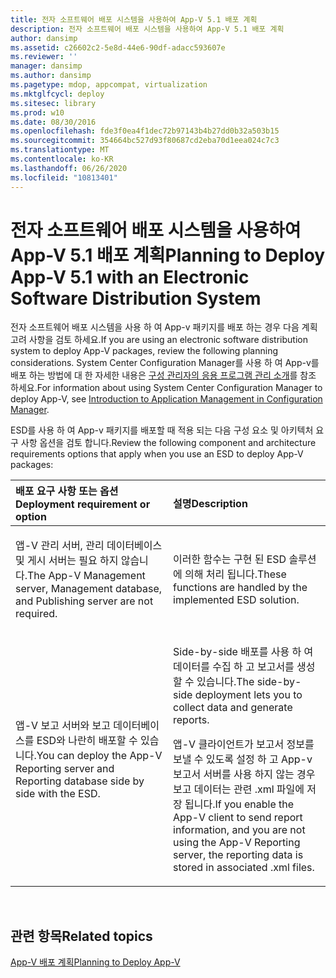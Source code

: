 ```yaml
---
title: 전자 소프트웨어 배포 시스템을 사용하여 App-V 5.1 배포 계획
description: 전자 소프트웨어 배포 시스템을 사용하여 App-V 5.1 배포 계획
author: dansimp
ms.assetid: c26602c2-5e8d-44e6-90df-adacc593607e
ms.reviewer: ''
manager: dansimp
ms.author: dansimp
ms.pagetype: mdop, appcompat, virtualization
ms.mktglfcycl: deploy
ms.sitesec: library
ms.prod: w10
ms.date: 08/30/2016
ms.openlocfilehash: fde3f0ea4f1dec72b97143b4b27dd0b32a503b15
ms.sourcegitcommit: 354664bc527d93f80687cd2eba70d1eea024c7c3
ms.translationtype: MT
ms.contentlocale: ko-KR
ms.lasthandoff: 06/26/2020
ms.locfileid: "10813401"
---
```

# <span data-ttu-id="4e274-103">전자 소프트웨어 배포 시스템을 사용하여 App-V 5.1 배포 계획</span><span class="sxs-lookup"><span data-stu-id="4e274-103">Planning to Deploy App-V 5.1 with an Electronic Software Distribution System</span></span>


<span data-ttu-id="4e274-104">전자 소프트웨어 배포 시스템을 사용 하 여 App-v 패키지를 배포 하는 경우 다음 계획 고려 사항을 검토 하세요.</span><span class="sxs-lookup"><span data-stu-id="4e274-104">If you are using an electronic software distribution system to deploy App-V packages, review the following planning considerations.</span></span> <span data-ttu-id="4e274-105">System Center Configuration Manager를 사용 하 여 App-v를 배포 하는 방법에 대 한 자세한 내용은 [구성 관리자의 응용 프로그램 관리 소개](https://go.microsoft.com/fwlink/?LinkId=281816)를 참조 하세요.</span><span class="sxs-lookup"><span data-stu-id="4e274-105">For information about using System Center Configuration Manager to deploy App-V, see [Introduction to Application Management in Configuration Manager](https://go.microsoft.com/fwlink/?LinkId=281816).</span></span>

<span data-ttu-id="4e274-106">ESD를 사용 하 여 App-v 패키지를 배포할 때 적용 되는 다음 구성 요소 및 아키텍처 요구 사항 옵션을 검토 합니다.</span><span class="sxs-lookup"><span data-stu-id="4e274-106">Review the following component and architecture requirements options that apply when you use an ESD to deploy App-V packages:</span></span>

<table>
<colgroup>
<col width="50%" />
<col width="50%" />
</colgroup>
<thead>
<tr class="header">
<th align="left"><span data-ttu-id="4e274-107">배포 요구 사항 또는 옵션</span><span class="sxs-lookup"><span data-stu-id="4e274-107">Deployment requirement or option</span></span></th>
<th align="left"><span data-ttu-id="4e274-108">설명</span><span class="sxs-lookup"><span data-stu-id="4e274-108">Description</span></span></th>
</tr>
</thead>
<tbody>
<tr class="odd">
<td align="left"><p><span data-ttu-id="4e274-109">앱-V 관리 서버, 관리 데이터베이스 및 게시 서버는 필요 하지 않습니다.</span><span class="sxs-lookup"><span data-stu-id="4e274-109">The App-V Management server, Management database, and Publishing server are not required.</span></span></p></td>
<td align="left"><p><span data-ttu-id="4e274-110">이러한 함수는 구현 된 ESD 솔루션에 의해 처리 됩니다.</span><span class="sxs-lookup"><span data-stu-id="4e274-110">These functions are handled by the implemented ESD solution.</span></span></p></td>
</tr>
<tr class="even">
<td align="left"><p><span data-ttu-id="4e274-111">앱-V 보고 서버와 보고 데이터베이스를 ESD와 나란히 배포할 수 있습니다.</span><span class="sxs-lookup"><span data-stu-id="4e274-111">You can deploy the App-V Reporting server and Reporting database side by side with the ESD.</span></span></p></td>
<td align="left"><p><span data-ttu-id="4e274-112">Side-by-side 배포를 사용 하 여 데이터를 수집 하 고 보고서를 생성할 수 있습니다.</span><span class="sxs-lookup"><span data-stu-id="4e274-112">The side-by-side deployment lets you to collect data and generate reports.</span></span></p>
<p><span data-ttu-id="4e274-113">앱-V 클라이언트가 보고서 정보를 보낼 수 있도록 설정 하 고 App-v 보고서 서버를 사용 하지 않는 경우 보고 데이터는 관련 .xml 파일에 저장 됩니다.</span><span class="sxs-lookup"><span data-stu-id="4e274-113">If you enable the App-V client to send report information, and you are not using the App-V Reporting server, the reporting data is stored in associated .xml files.</span></span></p></td>
</tr>
</tbody>
</table>

 






## <span data-ttu-id="4e274-114">관련 항목</span><span class="sxs-lookup"><span data-stu-id="4e274-114">Related topics</span></span>


[<span data-ttu-id="4e274-115">App-V 배포 계획</span><span class="sxs-lookup"><span data-stu-id="4e274-115">Planning to Deploy App-V</span></span>](planning-to-deploy-app-v51.md)

 

 





